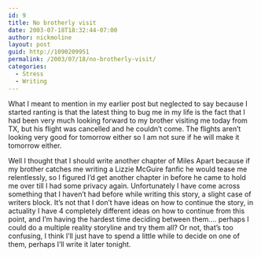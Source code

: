 ```yaml
---
id: 9
title: No brotherly visit
date: 2003-07-18T18:32:44-07:00
author: nickmoline
layout: post
guid: http://1090209951
permalink: /2003/07/18/no-brotherly-visit/
categories:
  - Stress
  - Writing
---
```

What I meant to mention in my earlier post but neglected to say because I started ranting is that the latest thing to bug me in my life is the fact that I had been very much looking forward to my brother visiting me today from TX, but his flight was cancelled and he couldn&#8217;t come. The flights aren&#8217;t looking very good for tomorrow either so I am not sure if he will make it tomorrow either.

<!--more-->

Well I thought that I should write another chapter of Miles Apart because if my brother catches me writing a Lizzie McGuire fanfic he would tease me relentlessly, so I figured I&#8217;d get another chapter in before he came to hold me over till I had some privacy again. Unfortunately I have come across something that I haven&#8217;t had before while writing this story, a slight case of writers block. It&#8217;s not that I don&#8217;t have ideas on how to continue the story, in actuality I have 4 completely different ideas on how to continue from this point, and I&#8217;m having the hardest time deciding between them&#8230;. perhaps I could do a multiple reality storyline and try them all? Or not, that&#8217;s too confusing, I think I&#8217;ll just have to spend a little while to decide on one of them, perhaps I&#8217;ll write it later tonight.